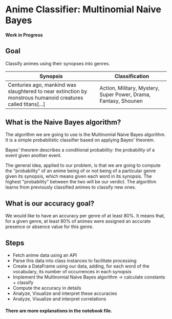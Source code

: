 # Anime Classifier: Multinomial Naive Bayes

#### Work in Progress

## Goal
Classify animes using their synopses into genres.

| Synopsis | Classification
| --- | --- |
| Centuries ago, mankind was slaughtered to near extinction by monstrous humanoid creatures called titans[...] | Action, Military, Mystery, Super Power, Drama, Fantasy, Shounen

## What is the Naive Bayes algorithm?
The algorithm we are going to use is the Multinomial Naive Bayes algorithm. It is a simple probabilistic classifier based on applying Bayes' theorem.

Bayes' theorem describes a conditional probability: the probability of a event given another event.

The general idea, applied to our problem, is that we are going to compute the "probability" of an anime being of or not being of a particular genre given its synopsis, which means given each word in its synopsis. The highest "probability" between the two will be our verdict.
The algorithm learns from previously classified animes to classify new ones.

## What is our accuracy goal?
We would like to have an accuracy per genre of at least 80%. It means that, for a given genre, at least 80% of animes were assigned an accurate presence or absence value for this genre.

## Steps
* Fetch anime data using an API
* Parse this data into class instances to facilitate processing
* Create a DataFrame using our data, adding, for each word of the vocabulary, its number of occurrences in each synopsis
* Implement the Multinomial Naive Bayes algorithm -> calculate constants + classify
* Compute the accuracy in details
* Analyze, Visualize and interpret these accuracies
* Analyze, Visualize and interpret correlations

#### There are more explanations in the notebook file.